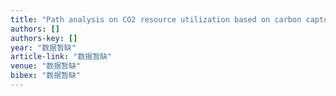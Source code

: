 ```yaml
---
title: "Path analysis on CO2 resource utilization based on carbon capture using ammonia method in coal-fired power Plants"
authors: []
authors-key: []
year: "数据暂缺"
article-link: "数据暂缺"
venue: "数据暂缺"
bibex: "数据暂缺"
---
```

